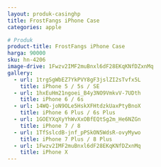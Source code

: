 ```yaml
---
layout: produk-casinghp
title: FrostFangs iPhone Case
categories: apple

# Produk
product-title: FrostFangs iPhone Case
harga: 90000
sku: hn-4206
image-drive: 1Fwzv2IMF2muBnxl6dF28EKqKNfDZxnMq
gallery:
  - url: 1trgSgWbEZ7YkPVY8gF3jslZI2sTvfx5L
    title: iPhone 5 / 5s / SE
  - url: 1hxEuHm21ngoei_B4y3NO9VmkvV-7UDth
    title: iPhone 6 / 6s
  - url: 14WQ-joN9OLe5HskXFHtdzkUaxPtyBnoX
    title: iPhone 6 Plus / 6s Plus
  - url: 1GOEYXqXyYhWvXxOBfEQtSg2m_He6NZGn
    title: iPhone 7 / 8
  - url: 1TfSslcdB-jnf_pPSkON5WdsR-ovyMywo
    title: iPhone 7 Plus / 8 Plus
  - url: 1Fwzv2IMF2muBnxl6dF28EKqKNfDZxnMq
    title: iPhone X
---
```


